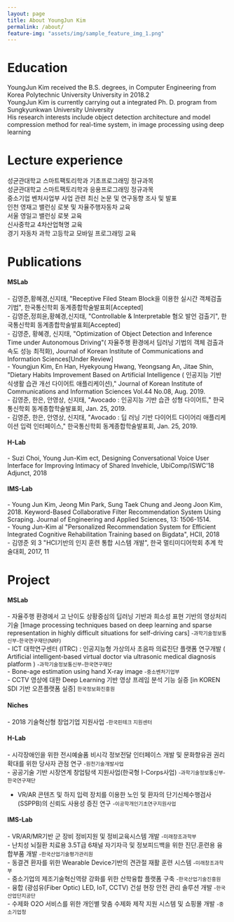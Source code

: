 ```yaml
---
layout: page
title: About YoungJun Kim
permalink: /about/
feature-img: "assets/img/sample_feature_img_1.png"
---
```


Education
===================
YoungJun Kim received the B.S. degrees, in Computer Engineering from Korea Polytechnic University University in 2018.2<br>
YoungJun Kim is currently carrying out a integrated Ph. D. program from Sungkyunkwan University University<br>
His research interests include object detection architecture and model compression method for real-time system, in image processing using deep learning

Lecture experience
===================
성균관대학교 스마트팩토리학과 기초프로그래밍 정규과목<br>
성균관대학교 스마트팩토리학과 응용프로그래밍 정규과목<br>
중소기업 벤처사업부 사업 관련 최신 논문 및 연구동향 조사 및 발표<br>
인천 영재고 밸런싱 로봇 및 자율주행자동차 교육<br>
서울 영일고 밸런싱 로봇 교육<br>
신사중학교 4차산업혁명 교육<br>
경기 자동차 과학 고등학교 모바일 프로그래밍 교육<br>

Publications
====================
<h4>MSLab</h4>
- 김영준,황혜경,신지태, "Receptive Filed Steam Block을 이용한 실시간 객체검출 기법", 한국통신학회 동계종합학술발표회[Accepted]<br>
- 김영준,정희윤,황혜경,신지태, "Controllable & Interpretable 혐오 발언 검출기", 한국통신학회 동계종합학술발표회[Accepted]<br>
- 김영준, 황혜경, 신지태, "Optimization of Object Detection and Inference Time under Autonomous Driving"(	자율주행 환경에서 딥러닝 기법의 객체 검출과 속도 성능 최적화), Journal of Korean Institute of Communications and Information Sciences[Under Review]<br>
- Youngjun Kim, En Han, Hyekyoung Hwang, Yeongsang An, Jitae Shin, "Dietary Habits Improvement Based on Artificial Intelligence ( 인공지능 기반 식생활 습관 개선 다이어트 애플리케이션)," Journal of Korean Institute of Communications and Information Sciences Vol.44 No.08, Aug. 2019.<br>
- 김영준, 한은, 안영상, 신지태, "Avocado : 인공지능 기반 습관 성형 다이어트," 한국통신학회 동계종합학술발표회, Jan. 25, 2019.<br>
- 김영준, 한은, 안영상, 신지태, "Avocado : 딥 러닝 기반 다이어트 다이어리 애플리케이션 입력 인터페이스," 한국통신학회 동계종합학술발표회, Jan. 25, 2019.<br>

<h4>H-Lab</h4>
- Suzi Choi, Young Jun-Kim ect, Designing Conversational Voice User Interface for Improving Intimacy of Shared Invehicle, UbiComp/ISWC'18 Adjunct, 2018<br>
		
<h4>IMS-Lab</h4>
- Young Jun Kim, Jeong Min Park, Sung Taek Chung and Jeong Joon Kim, 2018. Keyword-Based Collaborative Filter Recommendation System Using Scraping. Journal of Engineering and Applied Sciences, 13: 1506-1514. <Scopus><br> 
- Young Jun-Kim al "Personalized Recommendation System for Efficient Integrated Cognitive Rehabilitation Training based on Bigdata", HCII, 2018<br>
- 김영준 외 3 "HCI기반의 인지 훈련 통합 시스템 개발", 한국 멀티미디어학회 추계 학술대회, 2017, 11<br>

Project
====================
<h4>MSLab</h4>
- 자율주행 환경에서 고 난이도 상황중심의 딥러닝 기반과 희소성 표현 기반의 영상처리 기술 [Image processing techniques based on deep learning and sparse representation in highly difficult situations for self-driving cars]
       <small>-과학기술정보통신부-한국연구재단(NRF)</small><br>  
- ICT 대학연구센터 (ITRC) : 인공지능형 가상의사 초음파 의료진단 플랫폼 연구개발 ( Artificial intelligent-based virtual doctor via ultrasonic 
medical diagnosis platform )
      <small>-과학기술정보통신부-한국연구재단</small><br>
- Bone-age estimation using hand X-ray image
      <small>-중소벤처기업부</small><br>
- CCTV 영상에 대한 Deep Learning 기반 영상 프레임 분석 기능 실증 [in KOREN SDI 기반 오픈플랫폼 실증]
      <small>한국정보화진흥원</small><br>
      
<h4>Niches</h4>
- 2018 기술혁신형 창업기업 지원사업
      <small>-한국핀테크 지원센터</small><br>
      
<h4>H-Lab</h4>
- 시각장애인을 위한 전시예술품 비시각 정보전달 인터페이스 개발 및 문화향유권 권리확대를 위한 당사자 관점 연구
	    <small>-원천기술개발사업</small><br>
- 공공기술 기반 시장연계 창업탐색 지원사업(한국형 I-Corps사업)
	    <small>-과학기술정보통신부-한국연구재단</small><br>
      
- VR/AR 콘텐츠 및 하지 입력 장치를 이용한 노인 및 환자의 단기신체수행검사(SSPPB)의 신뢰도 사용성 증진 연구
	    <small>-이공학개인기초연구지원사업</small><br>

<h4>IMS-Lab</h4>
- VR/AR/MR기반 군 장비 정비지원 및 정비교육시스템 개발
            <small>-미래창조과학부</small><br>
- 난치성 뇌질환 치료용 3.5T급 6채널 자기자극 및 정보피드백을 위한 진단.훈련용 융합부품 개발
             <small>-한국산업기술평가관리원</small><br>
- 동결견 환자를 위한 Wearable Device기반의 견관절 재활 훈련 시스템
             <small>-미래창조과학부</small><br>
- 중소기업의 제조기술혁신역량 강화를 위한 산학융합 플랫폼 구축
            <small>-한국산업기술진흥원</small><br>
- 융합 (광섬유(Fiber Optic) LED, IoT, CCTV) 건설 현장 안전 관리 솔루션 개발
            <small>-한국산업단지공단</small><br>
- 수제화 O2O 서비스를 위한 개인별 맞춤 수제화 제작 지원 시스템 및 쇼핑몰 개발
           <small>-중소기업청</small><br>
